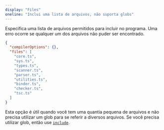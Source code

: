 ```yaml
---
display: "Files"
oneline: "Inclui uma lista de arquivos, não suporta globs"
---
```


Especifica uma lista de arquivos permitidos para incluir no programa. Uma erro ocorre se qualquer um dos arquivos não puder ser encontrado.

```json
{
  "compilerOptions": {},
  "files": [
    "core.ts",
    "sys.ts",
    "types.ts",
    "scanner.ts",
    "parser.ts",
    "utilities.ts",
    "binder.ts",
    "checker.ts",
    "tsc.ts"
  ]
}
```

Esta opção é útil quando você tem uma quantia pequena de arquivos e não precisa utilizar um glob para se referir a diversos arquivos.
Se você precisa utilizar glob, então use [`include`](#include).
